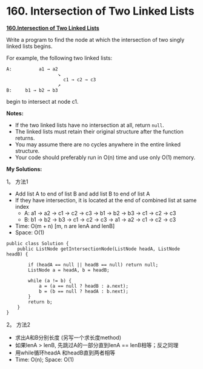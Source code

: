# 160. Intersection of Two Linked Lists

[**160.Intersection of Two Linked Lists**](https://leetcode.com/problems/intersection-of-two-linked-lists/description/)

Write a program to find the node at which the intersection of two singly linked lists begins.

For example, the following two linked lists:

```text
A:          a1 → a2
                   ↘
                     c1 → c2 → c3
                   ↗            
B:     b1 → b2 → b3
```

begin to intersect at node c1.

**Notes:**

* If the two linked lists have no intersection at all, return `null`.
* The linked lists must retain their original structure after the function returns.
* You may assume there are no cycles anywhere in the entire linked structure.
* Your code should preferably run in O\(n\) time and use only O\(1\) memory.

**My Solutions:**

1。 方法1

* Add list A to end of list B and add list B to end of list A
* If they have intersection, it is located at the end of combined list at same index
  * A: a1 -&gt; a2 -&gt; c1 -&gt; c2 -&gt; c3 -&gt; b1 -&gt; b2 -&gt; b3 -&gt; c1 -&gt; c2 -&gt; c3
  * B: b1 -&gt; b2 -&gt; b3 -&gt; c1 -&gt; c2 -&gt; c3 -&gt; a1 -&gt; a2 -&gt; c1 -&gt; c2 -&gt; c3
* Time: O\(m + n\) \[m, n are lenA and lenB\]
* Space: O\(1\)

```text
public class Solution {
    public ListNode getIntersectionNode(ListNode headA, ListNode headB) {

        if (headA == null || headB == null) return null;
        ListNode a = headA, b = headB;

        while (a != b) {
            a = (a == null ? headB : a.next);
            b = (b == null ? headA : b.next);
        }
        return b;
    }
}
```

2。 方法2

* 求出A和B分别长度 \(另写一个求长度method\)
* 如果lenA &gt; lenB, 先跳过A的一部分直到lenA == lenB相等；反之同理
* 用while循环headA 和headB直到两者相等
* Time: O\(n\); Space: O\(1\)

